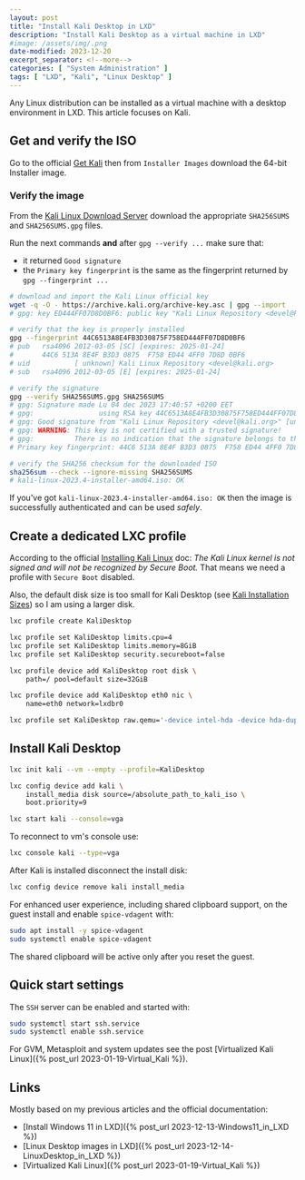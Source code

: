 ```yaml
---
layout: post
title: "Install Kali Desktop in LXD"
description: "Install Kali Desktop as a virtual machine in LXD"
#image: /assets/img/.png
date-modified: 2023-12-20
excerpt_separator: <!--more-->
categories: [ "System Administration" ]
tags: [ "LXD", "Kali", "Linux Desktop" ]
---
```


Any Linux distribution can be installed as a virtual machine with a desktop environment in LXD. This article focuses on Kali.

## Get and verify the ISO

Go to the official [Get Kali](https://www.kali.org/get-kali/) then from `Installer Images` download the 64-bit Installer image.

### Verify the image

From the [Kali Linux Download Server](http://cdimage.kali.org/) download the appropriate `SHA256SUMS` and `SHA256SUMS.gpg` files.

Run the next commands **and** after `gpg --verify ...` make sure that:

- it returned `Good signature`
- the `Primary key fingerprint` is the same as the fingerprint returned by `gpg --fingerprint ...`

```sh
# download and import the Kali Linux official key
wget -q -O - https://archive.kali.org/archive-key.asc | gpg --import
# gpg: key ED444FF07D8D0BF6: public key "Kali Linux Repository <devel@kali.org>" [...]

# verify that the key is properly installed
gpg --fingerprint 44C6513A8E4FB3D30875F758ED444FF07D8D0BF6
# pub   rsa4096 2012-03-05 [SC] [expires: 2025-01-24]
#       44C6 513A 8E4F B3D3 0875  F758 ED44 4FF0 7D8D 0BF6
# uid           [ unknown] Kali Linux Repository <devel@kali.org>
# sub   rsa4096 2012-03-05 [E] [expires: 2025-01-24]

# verify the signature
gpg --verify SHA256SUMS.gpg SHA256SUMS
# gpg: Signature made Lu 04 dec 2023 17:40:57 +0200 EET
# gpg:                using RSA key 44C6513A8E4FB3D30875F758ED444FF07D8D0BF6
# gpg: Good signature from "Kali Linux Repository <devel@kali.org>" [unknown]
# gpg: WARNING: This key is not certified with a trusted signature!
# gpg:          There is no indication that the signature belongs to the owner.
# Primary key fingerprint: 44C6 513A 8E4F B3D3 0875  F758 ED44 4FF0 7D8D 0BF6

# verify the SHA256 checksum for the downloaded ISO
sha256sum --check --ignore-missing SHA256SUMS
# kali-linux-2023.4-installer-amd64.iso: OK
```

If you've got `kali-linux-2023.4-installer-amd64.iso: OK` then the image is successfully authenticated and can be used *safely*.

## Create a dedicated LXC profile

According to the official [Installing Kali Linux](https://www.kali.org/docs/installation/hard-disk-install/) doc: *The Kali Linux kernel is not signed and will not be recognized by Secure Boot.*
That means we need a profile with `Secure Boot` disabled.

Also, the default disk size is too small for Kali Desktop (see [Kali Installation Sizes](https://www.kali.org/docs/installation/installation-sizes/)) so I am using a larger disk.

```sh
lxc profile create KaliDesktop

lxc profile set KaliDesktop limits.cpu=4
lxc profile set KaliDesktop limits.memory=8GiB
lxc profile set KaliDesktop security.secureboot=false

lxc profile device add KaliDesktop root disk \
    path=/ pool=default size=32GiB

lxc profile device add KaliDesktop eth0 nic \
    name=eth0 network=lxdbr0

lxc profile set KaliDesktop raw.qemu='-device intel-hda -device hda-duplex'
```

## Install Kali Desktop

```sh
lxc init kali --vm --empty --profile=KaliDesktop

lxc config device add kali \
    install_media disk source=/absolute_path_to_kali_iso \
    boot.priority=9

lxc start kali --console=vga
```

To reconnect to vm's console use:

```sh
lxc console kali --type=vga
```

After Kali is installed disconnect the install disk:

```sh
lxc config device remove kali install_media
```

For enhanced user experience, including shared clipboard support, on the guest install and enable `spice-vdagent` with:

```sh
sudo apt install -y spice-vdagent
sudo systemctl enable spice-vdagent
```

The shared clipboard will be active only after you reset the guest.

## Quick start settings

The `SSH` server can be enabled and started with:

```sh
sudo systemctl start ssh.service
sudo systemctl enable ssh.service
```

For GVM, Metasploit and system updates see the post [Virtualized Kali Linux]({% post_url 2023-01-19-Virtual_Kali %}).

## Links

Mostly based on my previous articles and the official documentation:

- [Install Windows 11 in LXD]({% post_url 2023-12-13-Windows11_in_LXD %})
- [Linux Desktop images in LXD]({% post_url 2023-12-14-LinuxDesktop_in_LXD %})
- [Virtualized Kali Linux]({% post_url 2023-01-19-Virtual_Kali %})
